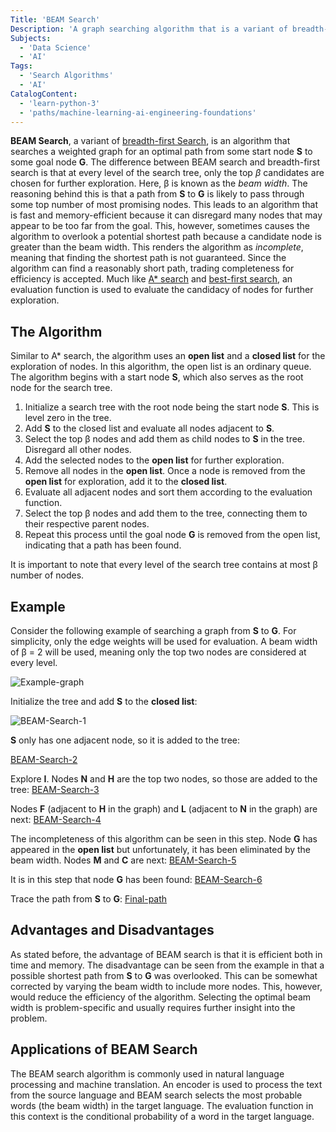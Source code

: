 ```yaml
---
Title: 'BEAM Search'
Description: 'A graph searching algorithm that is a variant of breadth-first search.'
Subjects:
  - 'Data Science'
  - 'AI'
Tags:
  - 'Search Algorithms'
  - 'AI'
CatalogContent:
  - 'learn-python-3'
  - 'paths/machine-learning-ai-engineering-foundations'
---
```


**BEAM Search**, a variant of [breadth-first Search](https://www.codecademy.com/resources/docs/ai/search-algorithms/breadth-first-search), is an algorithm that searches a weighted graph for an optimal path from some start node **S** to some goal node **G**. The difference between BEAM search and breadth-first search is that at every level of the search tree, only the top _β_ candidates are chosen for further exploration. Here, β is known as the _beam width_. The reasoning behind this is that a path from **S** to **G** is likely to pass through some top number of most promising nodes. This leads to an algorithm that is fast and memory-efficient because it can disregard many nodes that may appear to be too far from the goal. This, however, sometimes causes the algorithm to overlook a potential shortest path because a candidate node is greater than the beam width. This renders the algorithm as _incomplete_, meaning that finding the shortest path is not guaranteed. Since the algorithm can find a reasonably short path, trading completeness for efficiency is accepted. Much like [A\* search](https://www.codecademy.com/resources/docs/ai/search-algorithms/a-star-search) and [best-first search](https://www.codecademy.com/resources/docs/ai/search-algorithms/best-first-search), an evaluation function is used to evaluate the candidacy of nodes for further exploration.

## The Algorithm

Similar to A\* search, the algorithm uses an **open list** and a **closed list** for the exploration of nodes. In this algorithm, the open list is an ordinary queue. The algorithm begins with a start node **S**, which also serves as the root node for the search tree.

1. Initialize a search tree with the root node being the start node **S**. This is level zero in the tree.
2. Add **S** to the closed list and evaluate all nodes adjacent to **S**.
3. Select the top β nodes and add them as child nodes to **S** in the tree. Disregard all other nodes.
4. Add the selected nodes to the **open list** for further exploration.
5. Remove all nodes in the **open list**. Once a node is removed from the **open list** for exploration, add it to the **closed list**.
6. Evaluate all adjacent nodes and sort them according to the evaluation function.
7. Select the top β nodes and add them to the tree, connecting them to their respective parent nodes.
8. Repeat this process until the goal node **G** is removed from the open list, indicating that a path has been found.

It is important to note that every level of the search tree contains at most β number of nodes.

## Example

Consider the following example of searching a graph from **S** to **G**. For simplicity, only the edge weights will be used for evaluation. A beam width of β = 2 will be used, meaning only the top two nodes are considered at every level.

![Example-graph](https://raw.githubusercontent.com/Codecademy/docs/main/media/BEAM-Search-example-graph.png)

Initialize the tree and add **S** to the **closed list**:

![BEAM-Search-1](https://raw.githubusercontent.com/Codecademy/docs/main/media/BEAM-Search-Tree-1.png)

**S** only has one adjacent node, so it is added to the tree:

[BEAM-Search-2](https://raw.githubusercontent.com/Codecademy/docs/main/media/BEAM-Search-Tree-2.png)

Explore **I**. Nodes **N** and **H** are the top two nodes, so those are added to the tree:
[BEAM-Search-3](https://raw.githubusercontent.com/Codecademy/docs/main/media/BEAM-Search-Tree-3.png)

Nodes **F** (adjacent to **H** in the graph) and **L** (adjacent to **N** in the graph) are next:
[BEAM-Search-4](https://raw.githubusercontent.com/Codecademy/docs/main/media/BEAM-Search-Tree-4.png)

The incompleteness of this algorithm can be seen in this step. Node **G** has appeared in the **open list** but unfortunately, it has been eliminated by the beam width. Nodes **M** and **C** are next:
[BEAM-Search-5](https://raw.githubusercontent.com/Codecademy/docs/main/media/BEAM-Search-Tree-5.png)

It is in this step that node **G** has been found:
[BEAM-Search-6](https://raw.githubusercontent.com/Codecademy/docs/main/media/BEAM-Search-Tree-6.png)

Trace the path from **S** to **G**:
[Final-path](https://raw.githubusercontent.com/Codecademy/docs/main/media/BEAM-Search-final-path.png)

## Advantages and Disadvantages

As stated before, the advantage of BEAM search is that it is efficient both in time and memory. The disadvantage can be seen from the example in that a possible shortest path from **S** to **G** was overlooked. This can be somewhat corrected by varying the beam width to include more nodes. This, however, would reduce the efficiency of the algorithm. Selecting the optimal beam width is problem-specific and usually requires further insight into the problem.

## Applications of BEAM Search

The BEAM search algorithm is commonly used in natural language processing and machine translation. An encoder is used to process the text from the source language and BEAM search selects the most probable words (the beam width) in the target language. The evaluation function in this context is the conditional probability of a word in the target language.
